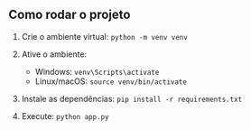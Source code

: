 ## Como rodar o projeto

1. Crie o ambiente virtual:
   `python -m venv venv`

2. Ative o ambiente:
   - Windows: `venv\Scripts\activate`
   - Linux/macOS: `source venv/bin/activate`

3. Instale as dependências:
   `pip install -r requirements.txt`

4. Execute:
   `python app.py`
